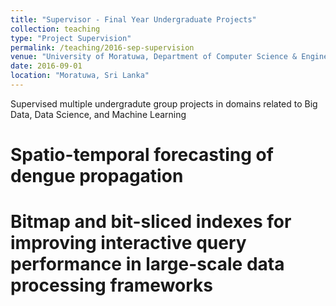 ```yaml
---
title: "Supervisor - Final Year Undergraduate Projects"
collection: teaching
type: "Project Supervision"
permalink: /teaching/2016-sep-supervision
venue: "University of Moratuwa, Department of Computer Science & Engineering"
date: 2016-09-01
location: "Moratuwa, Sri Lanka"
---
```


Supervised multiple undergradute group projects in domains related to Big Data, Data Science, and Machine Learning

Spatio-temporal forecasting of dengue propagation
======

Bitmap and bit-sliced indexes for improving interactive query performance in large-scale data processing frameworks
======


